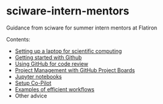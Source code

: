 # sciware-intern-mentors
Guidance from sciware for summer intern mentors at Flatiron

Contents:
- [Setting up a laptop for scientific computing](01-laptop-setup.md)
- [Getting started with Github](github_getting_started.md)
- [Using GitHub for code review](github-code-review.md)
- [Project Management with GitHub Project Boards](github-projects.md)
- [Jupyter notebooks](jupyter-notebooks.md)
- [Setup Co-Pilot](copilot.md)
- [Examples of efficient workflows](efficient-workflows.md)
- Other advice
